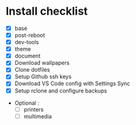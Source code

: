 # Install checklist

- [x] base
- [x] post-reboot
- [x] dev-tools
- [x] theme
- [x] document
- [x] Download wallpapers
- [x] Clone dotfiles
- [x] Setup Github ssh keys
- [x] Download VS Code config with Settings Sync
- [x] Setup rclone and configure backups
- Optional :
  - [ ] printers
  - [ ] multimedia
